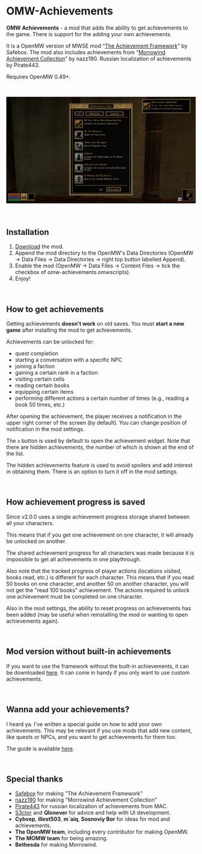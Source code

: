 # OMW-Achievements

**OMW Achievements** - a mod that adds the ability to get achievements to the game. There is support for the adding your own achievements. 

It is a OpenMW version of MWSE mod “[The Achievement Framework](https://www.nexusmods.com/morrowind/mods/51081)” by Safebox. The mod also includes achievements from “[Morrowind Achievement Collection](https://www.nexusmods.com/morrowind/mods/53617)” by nazz190. Russian localization of achievements by Pirate443.

Requires OpenMW 0.49+.

<br>

![Example](docs/img/2.jpg)

<br>

## Installation

1. [Download](https://github.com/caz1que/OMW-Achievements/releases/latest) the mod.
2. Append the mod directory to the OpenMW's Data Directories (OpenMW -> Data Files -> Data Directories -> right top button labelled Append).
3. Enable the mod (OpenMW -> Data Files -> Content Files -> tick the checkbox of omw-achievements.omwscripts).
4. Enjoy!

<br>

## How to get achievements

Getting achievements **doesn't work** on old saves. You must **start a new game** after installing the mod to get achievements.

Achievements can be unlocked for: 
- quest completion
- starting a conversation with a specific NPC
- joining a faction
- gaining a certain rank in a faction
- visiting certain cells
- reading certain books
- equipping certain items
- performing different actions a certain number of times (e.g., reading a book 50 times, etc.)

After opening the achievement, the player receives a notification in the upper right corner of the screen (by default). You can change position of notification in the mod settings.

The `o` button is used by default to open the achievement widget. Note that there are hidden achievements, the number of which is shown at the end of the list.

The hidden achievements feature is used to avoid spoilers and add interest in obtaining them. There is an option to turn it off in the mod settings.

<br>

## How achievement progress is saved

Since v2.0.0 uses a single achievement progress storage shared between all your characters.

This means that if you get one achievement on one character, it will already be unlocked on another.

The shared achievement progress for all characters was made because it is impossible to get all achievements in one playthrough.

Also note that the tracked progress of player actions (locations visited, books read, etc.) is different for each character. This means that if you read 50 books on one character, and another 50 on another character, you will not get the "read 100 books" achievement. The actions required to unlock one achievement must be completed on one character.

Also in the mod settings, the ability to reset progress on achievements has been added (may be useful when reinstalling the mod or wanting to open achievements again).

<br>

## Mod version without built-in achievements

If you want to use the framework without the built-in achievements, it can be downloaded [here](https://github.com/caz1que/OMW-Achievements/releases/tag/v1.0.0-framework). It can come in handy if you only want to use custom achievements.

<br>

## Wanna add your achievements?

I heard ya. I've written a special guide on how to add your own achievements. This may be relevant if you use mods that add new content, like quests or NPCs, and you want to get achievements for them too.

The guide is available [here](https://omw-achievements.readthedocs.io/en/latest/index.html).

<br>

## Special thanks

- [Safebox](https://forums.nexusmods.com/profile/17885684-safebox/) for making "The Achievement Framework"
- [nazz190](https://forums.nexusmods.com/profile/441579-nazz190/) for making "Morrowind Achievement Collection"
- [Pirate443](https://forums.nexusmods.com/profile/193911948-pirate443/) for russian localization of achievements from MAC.
- [S3ctor](https://gitlab.com/magicaldave1) and **Qlonever** for advice and help with UI development.
- **Cybvep**, **illest503**, **m`aiq**, **Sosnoviy Bor** for ideas for mod and achievements.
- **The OpenMW team**, including every contributor for making OpenMW.
- **The MOMW team** for being amazing.
- **Bethesda** for making Morrowind.

